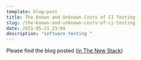 ```yaml
---
template: blog-post
title: The Known and Unknown Costs of CI Testing
slug: /the-known-and-unknown-costs-of-ci-testing
date: 2021-05-21 23:04
description: "software testing "
---
```

Please find the blog posted 
(<a href="https://medium.com/thundra/the-known-and-unknown-costs-of-ci-testing-7d5c5b265158" target="_blank">in The New Stack</a>)